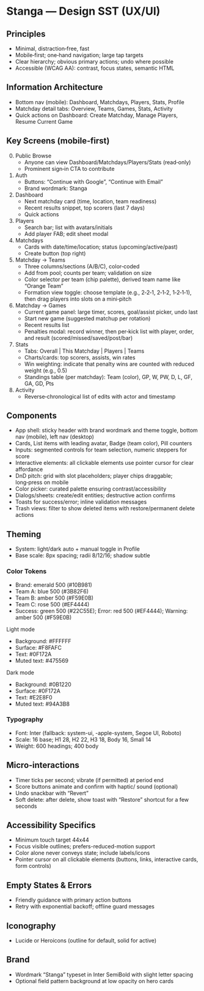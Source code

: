 # Stanga — Design SST (UX/UI)

## Principles

- Minimal, distraction‑free, fast
- Mobile‑first; one‑hand navigation; large tap targets
- Clear hierarchy; obvious primary actions; undo where possible
- Accessible (WCAG AA): contrast, focus states, semantic HTML

## Information Architecture

- Bottom nav (mobile): Dashboard, Matchdays, Players, Stats, Profile
- Matchday detail tabs: Overview, Teams, Games, Stats, Activity
- Quick actions on Dashboard: Create Matchday, Manage Players, Resume Current Game

## Key Screens (mobile‑first)

0) Public Browse
   - Anyone can view Dashboard/Matchdays/Players/Stats (read‑only)
   - Prominent sign‑in CTA to contribute
1) Auth
   - Buttons: “Continue with Google”, “Continue with Email”
   - Brand wordmark: Stanga
2) Dashboard
   - Next matchday card (time, location, team readiness)
   - Recent results snippet, top scorers (last 7 days)
   - Quick actions
3) Players
   - Search bar; list with avatars/initials
   - Add player FAB; edit sheet modal
4) Matchdays
   - Cards with date/time/location; status (upcoming/active/past)
   - Create button (top right)
5) Matchday → Teams
   - Three columns/sections (A/B/C), color‑coded
   - Add from pool; counts per team; validation on size
   - Color selector per team (chip palette), derived team name like “Orange Team”
   - Formation view toggle: choose template (e.g., 2‑2‑1, 2‑1‑2, 1‑2‑1‑1), then drag players into slots on a mini‑pitch
6) Matchday → Games
   - Current game panel: large timer, scores, goal/assist picker, undo last
   - Start new game (suggested matchup per rotation)
   - Recent results list
   - Penalties modal: record winner, then per‑kick list with player, order, and result (scored/missed/saved/post/bar)
7) Stats
   - Tabs: Overall | This Matchday | Players | Teams
   - Charts/cards: top scorers, assists, win rates
   - Win weighting: indicate that penalty wins are counted with reduced weight (e.g., 0.5)
   - Standings table (per matchday): Team (color), GP, W, PW, D, L, GF, GA, GD, Pts
8) Activity
   - Reverse‑chronological list of edits with actor and timestamp

## Components

- App shell: sticky header with brand wordmark and theme toggle, bottom nav (mobile), left nav (desktop)
- Cards, List items with leading avatar, Badge (team color), Pill counters
- Inputs: segmented controls for team selection, numeric steppers for score
- Interactive elements: all clickable elements use pointer cursor for clear affordance
- DnD pitch: grid with slot placeholders; player chips draggable; long‑press on mobile
- Color picker: curated palette ensuring contrast/accessibility
- Dialogs/sheets: create/edit entities; destructive action confirms
- Toasts for success/error; inline validation messages
- Trash views: filter to show deleted items with restore/permanent delete actions

## Theming

- System: light/dark auto + manual toggle in Profile
- Base scale: 8px spacing; radii 8/12/16; shadow subtle

### Color Tokens

- Brand: emerald 500 (#10B981)
- Team A: blue 500 (#3B82F6)
- Team B: amber 500 (#F59E0B)
- Team C: rose 500 (#EF4444)
- Success: green 500 (#22C55E); Error: red 500 (#EF4444); Warning: amber 500 (#F59E0B)

Light mode
- Background: #FFFFFF
- Surface: #F8FAFC
- Text: #0F172A
- Muted text: #475569

Dark mode
- Background: #0B1220
- Surface: #0F172A
- Text: #E2E8F0
- Muted text: #94A3B8

### Typography

- Font: Inter (fallback: system-ui, -apple-system, Segoe UI, Roboto)
- Scale: 16 base; H1 28, H2 22, H3 18, Body 16, Small 14
- Weight: 600 headings; 400 body

## Micro‑interactions

- Timer ticks per second; vibrate (if permitted) at period end
- Score buttons animate and confirm with haptic/ sound (optional)
- Undo snackbar with “Revert”
 - Soft delete: after delete, show toast with “Restore” shortcut for a few seconds

## Accessibility Specifics

- Minimum touch target 44x44
- Focus visible outlines; prefers-reduced-motion support
- Color alone never conveys state; include labels/icons
- Pointer cursor on all clickable elements (buttons, links, interactive cards, form controls)

## Empty States & Errors

- Friendly guidance with primary action buttons
- Retry with exponential backoff; offline guard messages

## Iconography

- Lucide or Heroicons (outline for default, solid for active)

## Brand

- Wordmark “Stanga” typeset in Inter SemiBold with slight letter spacing
- Optional field pattern background at low opacity on hero cards


